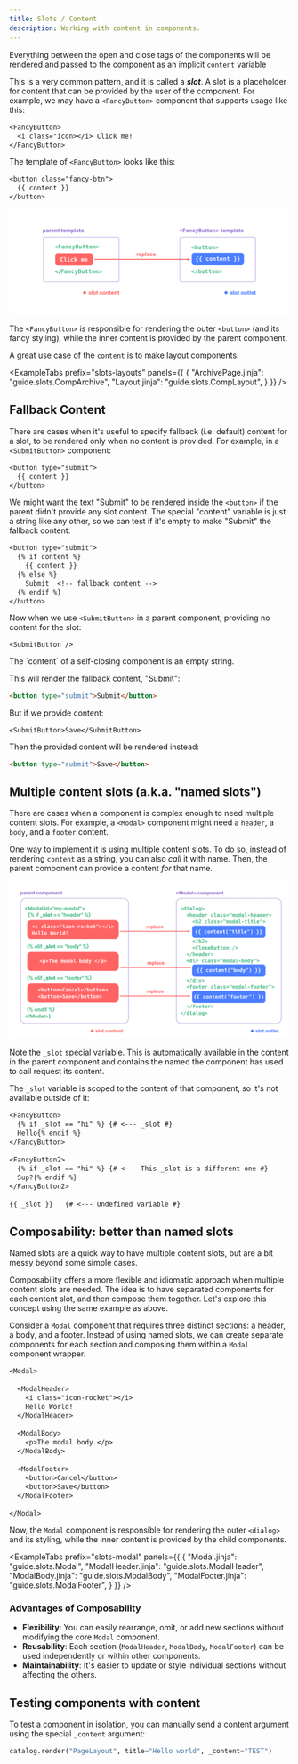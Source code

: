 ```yaml
---
title: Slots / Content
description: Working with content in components.
---
```


Everything between the open and close tags of the components will be rendered and passed to the component as an implicit `content` variable

This is a very common pattern, and it is called a **_slot_**. A slot is a placeholder for content that can be provided by the user of the component. For example, we may have a `<FancyButton>` component that supports usage like this:

```html+jinja
<FancyButton>
  <i class="icon></i> Click me!
</FancyButton>
```

The template of `<FancyButton>` looks like this:

```html+jinja
<button class="fancy-btn">
  {{ content }}
</button>
```

![slot diagram](./img/slots-diagram.png)

The `<FancyButton>` is responsible for rendering the outer `<button>` (and its fancy styling), while the inner content is provided by the parent component.

A great use case of the `content` is to make layout components:

<ExampleTabs
  prefix="slots-layouts"
  panels={{ {
    "ArchivePage.jinja": "guide.slots.CompArchive",
    "Layout.jinja": "guide.slots.CompLayout",
  } }}
/>


## Fallback Content

There are cases when it's useful to specify fallback (i.e. default) content for a slot, to be rendered only when no content is provided. For example, in a `<SubmitButton>` component:

```html+jinja
<button type="submit">
  {{ content }}
</button>
```

We might want the text "Submit" to be rendered inside the `<button>` if the parent didn't provide any slot content. The special "content" variable is just a string like any other, so we can test if it's empty to make "Submit" the fallback content:

```html+jinja
<button type="submit">
  {% if content %}
    {{ content }}
  {% else %}
    Submit  <!-- fallback content -->
  {% endif %}
</button>
```

Now when we use `<SubmitButton>` in a parent component, providing no content for the slot:

```html+jinja
<SubmitButton />
```

<Callout type="info">
The `content` of a self-closing component is an empty string.
</Callout>

This will render the fallback content, "Submit":

```html
<button type="submit">Submit</button>
```

But if we provide content:

```html+jinja
<SubmitButton>Save</SubmitButton>
```

Then the provided content will be rendered instead:

```html
<button type="submit">Save</button>
```


## Multiple content slots (a.k.a. "named slots")

There are cases when a component is complex enough to need multiple content slots. For example, a `<Modal>` component might need a `header`, a `body`, and a `footer` content.

One way to implement it is using multiple content slots. To do so, instead of rendering `content` as a string, you can also _call_ it with name. Then, the parent component can provide a content _for_ that name.

![_slot variable](./img/slots-_slot.png)

Note the `_slot` special variable. This is automatically available in the content in the parent component and contains the named the component has used to call request its content.

The `_slot` variable is scoped to the content of that component, so it's not available outside of it:

```html+jinja hl_lines="2 7 11"
<FancyButton>
  {% if _slot == "hi" %} {# <--- _slot #}
  Hello{% endif %}
</FancyButton>

<FancyButton2>
  {% if _slot == "hi" %} {# <--- This _slot is a different one #}
  Sup?{% endif %}
</FancyButton2>

{{ _slot }}   {# <--- Undefined variable #}
```


## Composability: better than named slots

Named slots are a quick way to have multiple content slots, but are a bit messy beyond some simple cases.

Composability offers a more flexible and idiomatic approach when multiple content slots are needed. The idea is to have separated components for each content slot, and then compose them together. Let's explore this concept using the same example as above.

Consider a `Modal` component that requires three distinct sections: a header, a body, and a footer. Instead of using named slots, we can create separate components for each section and composing them within a `Modal` component wrapper.

```html+jinja
<Modal>

  <ModalHeader>
    <i class="icon-rocket"></i>
    Hello World!
  </ModalHeader>

  <ModalBody>
    <p>The modal body.</p>
  </ModalBody>

  <ModalFooter>
    <button>Cancel</button>
    <button>Save</button>
  </ModalFooter>

</Modal>
```

Now, the `Modal` component is responsible for rendering the outer `<dialog>` and its styling, while the inner content is provided by the child components.

<ExampleTabs
  prefix="slots-modal"
  panels={{ {
    "Modal.jinja": "guide.slots.Modal",
    "ModalHeader.jinja": "guide.slots.ModalHeader",
    "ModalBody.jinja": "guide.slots.ModalBody",
    "ModalFooter.jinja": "guide.slots.ModalFooter",
  } }}
/>

### Advantages of Composability

- **Flexibility**: You can easily rearrange, omit, or add new sections without modifying the core `Modal` component.
- **Reusability**: Each section (`ModalHeader`, `ModalBody`, `ModalFooter`) can be used independently or within other components.
- **Maintainability**: It's easier to update or style individual sections without affecting the others.


## Testing components with content

To test a component in isolation, you can manually send a content argument using the special `_content` argument:

```python
catalog.render("PageLayout", title="Hello world", _content="TEST")
```

